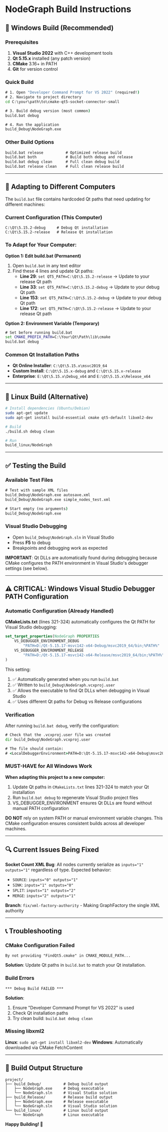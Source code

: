 # NodeGraph Build Instructions

## 🚀 **Windows Build (Recommended)**

### Prerequisites
1. **Visual Studio 2022** with C++ development tools
2. **Qt 5.15.x** installed (any patch version)
3. **CMake** 3.16+ in PATH
4. **Git** for version control

### Quick Build
```cmd
# 1. Open "Developer Command Prompt for VS 2022" (required!)
# 2. Navigate to project directory
cd C:\your\path\to\cmake-qt5-socket-connector-small

# 3. Build debug version (most common)
build.bat debug

# 4. Run the application
build_Debug\NodeGraph.exe
```

### Other Build Options
```cmd
build.bat release          # Optimized release build
build.bat both             # Build both debug and release
build.bat debug clean      # Full clean debug build
build.bat release clean    # Full clean release build  
```

---

## 🔧 **Adapting to Different Computers**

The `build.bat` file contains hardcoded Qt paths that need updating for different machines:

### Current Configuration (This Computer)
```batch
C:\Qt\5.15.2-debug     # Debug Qt installation
C:\Qt\5.15.2-release   # Release Qt installation
```

### To Adapt for Your Computer:

**Option 1: Edit build.bat (Permanent)**
1. Open `build.bat` in any text editor
2. Find these 4 lines and update Qt paths:
   - **Line 29**: `set QT5_PATH=C:\Qt\5.15.2-release`  → Update to your release Qt path
   - **Line 33**: `set QT5_PATH=C:\Qt\5.15.2-debug`    → Update to your debug Qt path  
   - **Line 153**: `set QT5_PATH=C:\Qt\5.15.2-debug`   → Update to your debug Qt path
   - **Line 172**: `set QT5_PATH=C:\Qt\5.15.2-release` → Update to your release Qt path

**Option 2: Environment Variable (Temporary)**
```cmd
# Set before running build.bat
set CMAKE_PREFIX_PATH=C:\Your\Qt\Path\lib\cmake
build.bat debug
```

### Common Qt Installation Paths
- **Qt Online Installer**: `C:\Qt\5.15.x\msvc2019_64`
- **Custom Install**: `C:\Qt\5.15.x-debug` and `C:\Qt\5.15.x-release`  
- **Enterprise**: `E:\Qt\5.15.x\Debug_x64` and `E:\Qt\5.15.x\Release_x64`

---

## 🐧 **Linux Build (Alternative)**

```bash
# Install dependencies (Ubuntu/Debian)
sudo apt-get update
sudo apt-get install build-essential cmake qt5-default libxml2-dev

# Build
./build.sh debug clean

# Run
build_linux/NodeGraph
```

---

## ✅ **Testing the Build**

### Available Test Files
```cmd
# Test with sample XML files
build_Debug\NodeGraph.exe autosave.xml
build_Debug\NodeGraph.exe simple_nodes_test.xml

# Start empty (no arguments)
build_Debug\NodeGraph.exe
```

### Visual Studio Debugging
- Open `build_Debug\NodeGraph.sln` in Visual Studio
- Press **F5** to debug
- Breakpoints and debugging work as expected

**IMPORTANT**: Qt DLLs are automatically found during debugging because CMake configures the PATH environment in Visual Studio's debugger settings (see below).

---

## ⚠️ **CRITICAL: Windows Visual Studio Debugger PATH Configuration**

### Automatic Configuration (Already Handled)

**CMakeLists.txt** (lines 321-324) automatically configures the Qt PATH for Visual Studio debugging:

```cmake
set_target_properties(NodeGraph PROPERTIES
    VS_DEBUGGER_ENVIRONMENT_DEBUG
        "PATH=D:/Qt-5.15.17-msvc142-x64-Debug/msvc2019_64/bin;%PATH%"
    VS_DEBUGGER_ENVIRONMENT_RELEASE
        "PATH=D:/Qt-5.15.17-msvc142-x64-Release/msvc2019_64/bin;%PATH%"
)
```

This setting:
1. ✅ Automatically generated when you run `build.bat`
2. ✅ Written to `build_Debug\NodeGraph.vcxproj.user`
3. ✅ Allows the executable to find Qt DLLs when debugging in Visual Studio
4. ✅ Uses different Qt paths for Debug vs Release configurations

### Verification

After running `build.bat debug`, verify the configuration:

```cmd
# Check that the .vcxproj.user file was created
dir build_Debug\NodeGraph.vcxproj.user

# The file should contain:
# <LocalDebuggerEnvironment>PATH=D:\Qt-5.15.17-msvc142-x64-Debug\msvc2019_64\bin;%PATH%</LocalDebuggerEnvironment>
```

### **MUST-HAVE for All Windows Work**

**When adapting this project to a new computer:**
1. Update Qt paths in `CMakeLists.txt` lines 321-324 to match your Qt installation
2. Run `build.bat debug` to regenerate Visual Studio project files
3. VS_DEBUGGER_ENVIRONMENT ensures Qt DLLs are found without manual PATH configuration

**DO NOT** rely on system PATH or manual environment variable changes. This CMake configuration ensures consistent builds across all developer machines.

---

## 🔍 **Current Issues Being Fixed**

**Socket Count XML Bug**: All nodes currently serialize as `inputs="1" outputs="1"` regardless of type. Expected behavior:
- `SOURCE`: `inputs="0" outputs="1"`
- `SINK`: `inputs="1" outputs="0"`  
- `SPLIT`: `inputs="1" outputs="2"`
- `MERGE`: `inputs="2" outputs="1"`

**Branch**: `fix/xml-factory-authority` - Making GraphFactory the single XML authority

---

## 📞 **Troubleshooting**

### CMake Configuration Failed
```
By not providing "FindQt5.cmake" in CMAKE_MODULE_PATH...
```
**Solution**: Update Qt paths in `build.bat` to match your Qt installation.

### Build Errors
```
*** Debug Build FAILED ***
```
**Solution**: 
1. Ensure "Developer Command Prompt for VS 2022" is used
2. Check Qt installation paths
3. Try clean build: `build.bat debug clean`

### Missing libxml2
**Linux**: `sudo apt-get install libxml2-dev`
**Windows**: Automatically downloaded via CMake FetchContent

---

## 📁 **Build Output Structure**

```
project/
├── build_Debug/          # Debug build output
│   ├── NodeGraph.exe     # Debug executable
│   └── NodeGraph.sln     # Visual Studio solution
├── build_Release/        # Release build output  
│   ├── NodeGraph.exe     # Release executable
│   └── NodeGraph.sln     # Visual Studio solution
└── build_linux/          # Linux build output
    └── NodeGraph         # Linux executable
```

**Happy Building! 🎉**